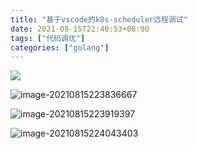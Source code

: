 ```yaml
---
title: "基于vscode的k8s-scheduler远程调试"
date: 2021-08-15T22:40:53+08:00
tags: ["代码调优"]
categories: ["golang"]
---
```

![](https://picgo-img.oss-cn-beijing.aliyuncs.com/md-img/2021-08-15/1629038148.png)

![image-20210815223836667](https://picgo-img.oss-cn-beijing.aliyuncs.com/md-img/2021-08-15/1629038316.png)

![image-20210815223919397](https://picgo-img.oss-cn-beijing.aliyuncs.com/md-img/2021-08-15/1629038359.png)

![image-20210815224043403](https://picgo-img.oss-cn-beijing.aliyuncs.com/md-img/2021-08-15/1629038443.png)

